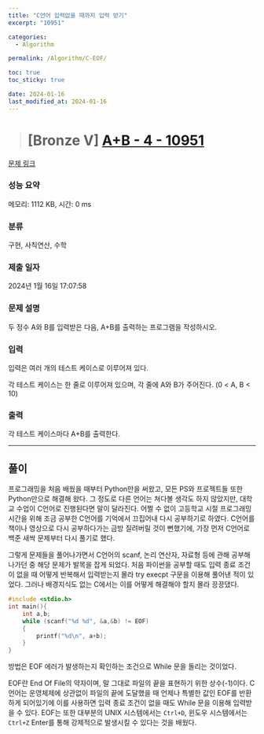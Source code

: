 ```yaml
---
title: "C언어 입력없을 때까지 입력 받기"
excerpt: "10951"

categories:
  - Algorithm

permalink: /Algorithm/C-EOF/

toc: true
toc_sticky: true

date: 2024-01-16
last_modified_at: 2024-01-16
---
```


> # [Bronze V] [A+B - 4 - 10951](https://www.acmicpc.net/problem/10951)

[문제 링크](https://www.acmicpc.net/problem/10951) 

### 성능 요약

메모리: 1112 KB, 시간: 0 ms

### 분류

구현, 사칙연산, 수학

### 제출 일자

2024년 1월 16일 17:07:58

### 문제 설명

<p>두 정수 A와 B를 입력받은 다음, A+B를 출력하는 프로그램을 작성하시오.</p>

### 입력 

 <p>입력은 여러 개의 테스트 케이스로 이루어져 있다.</p>

<p>각 테스트 케이스는 한 줄로 이루어져 있으며, 각 줄에 A와 B가 주어진다. (0 < A, B < 10)</p>

### 출력 

 <p>각 테스트 케이스마다 A+B를 출력한다.</p>

--- 

## 풀이

프로그래밍을 처음 배웠을 때부터 Python만을 써왔고, 모든 PS와 프로젝트들 또한 Python만으로 해결해 왔다. 그 정도로 다른 언어는 쳐다볼 생각도 하지 않았지만, 대학교 수업이 C언어로 진행된다면 말이 달라진다. 어쩔 수 없이 고등학교 시절 프로그래밍 시간을 위해 조금 공부한 C언어를 기억에서 끄집어내 다시 공부하기로 하였다. C언어를 책이나 영상으로 다시 공부하다가는 금방 질려버릴 것이 뻔했기에, 가장 먼저 C언어로 백준 새싹 문제부터 다시 풀기로 했다.

그렇게 문제들을 풀어나가면서 C언어의 scanf, 논리 연산자, 자료형 등에 관해 공부해 나가던 중 해당 문제가 발목을 잡게 되었다. 처음 파이썬을 공부할 때도 입력 종료 조건이 없을 때 어떻게 반복해서 입력받는지 몰라 try execpt 구문을 이용해 풀어낸 적이 있었다. 그러나 배경지식도 없는 C에서는 이를 어떻게 해결해야 할지 몰라 끙끙댔다. 

```c
#include <stdio.h>
int main(){
    int a,b;
    while (scanf("%d %d", &a,&b) != EOF)
    {
        printf("%d\n", a+b);
    }
}
```

방법은 EOF 에러가 발생하는지 확인하는 조건으로 While 문을 돌리는 것이었다. 

EOF란 End Of File의 약자이며, 말 그대로 파일의 끝을 표현하기 위한 상수(-1)이다. C언어는 운영체제에 상관없이 파일의 끝에 도달했을 때 언제나 특별한 값인 EOF를 반환하게 되어있기에 이를 사용하면 입력 종료 조건이 없을 때도 While 문을 이용해 입력받을 수 있다. EOF는 또한 대부분의 UNIX 시스템에서는 `Ctrl+D`, 윈도우 시스템에서는 `Ctrl+Z` Enter를 통해 강제적으로 발생시킬 수 있다는 것을 배웠다.